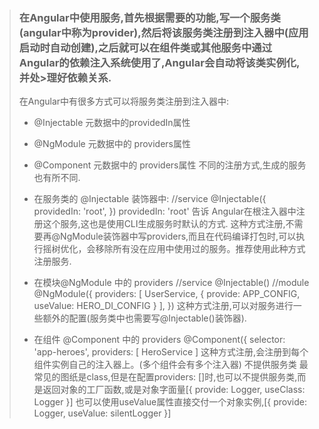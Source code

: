 >### 在Angular中使用服务,首先根据需要的功能,写一个服务类(angular中称为provider),然后将该服务类注册到注入器中(应用启动时自动创建),之后就可以在组件类或其他服务中通过Angular的依赖注入系统使用了,Angular会自动将该类实例化,并处>理好依赖关系.
>
>在Angular中有很多方式可以将服务类注册到注入器中:
>
>+ @Injectable 元数据中的providedIn属性
>+ @NgModule 元数据中的 providers属性
>+ @Component 元数据中的 providers属性
>不同的注册方式,生成的服务也有所不同.
>
>+ 在服务类的 @Injectable 装饰器中:
>//service
>@Injectable({
>    providedIn: 'root',
>})
>providedIn: 'root' 告诉 Angular在根注入器中注册这个服务,这也是使用CLI生成服务时默认的方式.
>这种方式注册,不需要再@NgModule装饰器中写providers,而且在代码编译打包时,可以执行摇树优化，会移除所有没在应用中使用过的服务。推荐使用此种方式注册服务.
>+ 在模块@NgModule 中的 providers
>//service
>@Injectable()
>//module
>@NgModule({
>    providers: [
>        UserService,
>        { provide: APP_CONFIG, useValue: HERO_DI_CONFIG }
>    ],
>})
>这种方式注册,可以对服务进行一些额外的配置(服务类中也需要写@Injectable()装饰器).
>+ 在组件 @Component 中的 providers
>@Component({
>selector: 'app-heroes',
>providers: [ HeroService ]
>这种方式注册,会注册到每个组件实例自己的注入器上。(多个组件会有多个注入器)
>不提供服务类
>最常见的图纸是class,但是在配置providers: []时,也可以不提供服务类,而是返回对象的工厂函数,或是对象字面量[{ provide: Logger, useClass: Logger }]
>也可以使用useValue属性直接交付一个对象实例,[{ provide: Logger, useValue: silentLogger }]